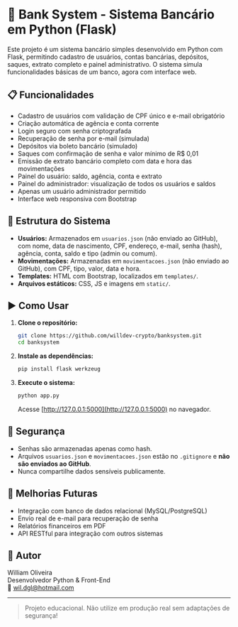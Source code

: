 # 🏦 Bank System - Sistema Bancário em Python (Flask)

Este projeto é um sistema bancário simples desenvolvido em Python com Flask, permitindo cadastro de usuários, contas bancárias, depósitos, saques, extrato completo e painel administrativo. O sistema simula funcionalidades básicas de um banco, agora com interface web.

## 📋 Funcionalidades

- Cadastro de usuários com validação de CPF único e e-mail obrigatório
- Criação automática de agência e conta corrente
- Login seguro com senha criptografada
- Recuperação de senha por e-mail (simulada)
- Depósitos via boleto bancário (simulado)
- Saques com confirmação de senha e valor mínimo de R$ 0,01
- Emissão de extrato bancário completo com data e hora das movimentações
- Painel do usuário: saldo, agência, conta e extrato
- Painel do administrador: visualização de todos os usuários e saldos
- Apenas um usuário administrador permitido
- Interface web responsiva com Bootstrap

## 🧱 Estrutura do Sistema

- **Usuários:** Armazenados em `usuarios.json` (não enviado ao GitHub), com nome, data de nascimento, CPF, endereço, e-mail, senha (hash), agência, conta, saldo e tipo (admin ou comum).
- **Movimentações:** Armazenadas em `movimentacoes.json` (não enviado ao GitHub), com CPF, tipo, valor, data e hora.
- **Templates:** HTML com Bootstrap, localizados em `templates/`.
- **Arquivos estáticos:** CSS, JS e imagens em `static/`.

## ▶️ Como Usar

1. **Clone o repositório:**
   ```bash
   git clone https://github.com/willdev-crypto/banksystem.git
   cd banksystem
   ```

2. **Instale as dependências:**
   ```bash
   pip install flask werkzeug
   ```

3. **Execute o sistema:**
   ```bash
   python app.py
   ```
   Acesse [http://127.0.0.1:5000](http://127.0.0.1:5000) no navegador.

## 🔐 Segurança

- Senhas são armazenadas apenas como hash.
- Arquivos `usuarios.json` e `movimentacoes.json` estão no `.gitignore` e **não são enviados ao GitHub**.
- Nunca compartilhe dados sensíveis publicamente.

## 🚀 Melhorias Futuras

- Integração com banco de dados relacional (MySQL/PostgreSQL)
- Envio real de e-mail para recuperação de senha
- Relatórios financeiros em PDF
- API RESTful para integração com outros sistemas

## 👤 Autor

William Oliveira  
Desenvolvedor Python & Front-End  
📧 wil.dgl@hotmail.com

---

> Projeto educacional. Não utilize em produção real sem adaptações de segurança!


